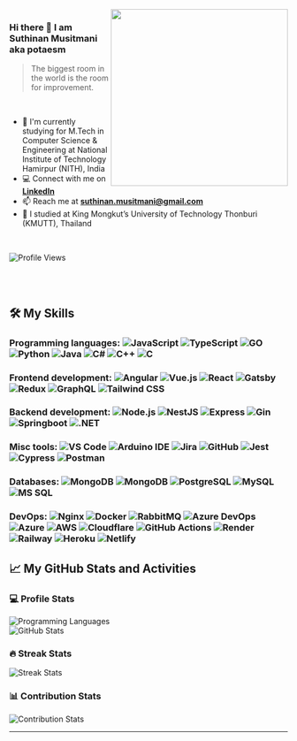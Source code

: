 <object data="" type="">
 <picture>
   <source media="(min-width:150px)" srcset="https://spotify-github-profile.vercel.app/api/view?uid=7cf2qh88c1fwcsu07r6bmub2t&cover_image=true&theme=default&show_offline=false&background_color=121212&interchange=true&bar_color=53b14f&bar_color_cover=true" />
   <img align="right" height="320px" alt="" src="" />
 </picture>
</object>

[//]: # (<img align="right" height="270px" alt="guy" width="350" src="https://i.pinimg.com/originals/e4/26/70/e426702edf874b181aced1e2fa5c6cde.gif" />)
 
### Hi there 👋 I am Suthinan Musitmani aka potaesm

> The biggest room in the world is the room for improvement.

<br/>

- 🌱 I'm currently studying for M.Tech in Computer Science & Engineering at National Institute of Technology Hamirpur (NITH), India
- :computer: Connect with me on **[LinkedIn](https://www.linkedin.com/in/suthinan-musitmani)**
- 📫 Reach me at **suthinan.musitmani@gmail.com**
- 📝 I studied at King Mongkut’s University of Technology Thonburi (KMUTT), Thailand

<br/>

![Profile Views](https://komarev.com/ghpvc/?username=potaesm&style=flat-square)

<br/><br/>

## 🛠️ My Skills
### Programming languages:&nbsp;![JavaScript](https://img.shields.io/badge/-JavaScript-05122A?&logo=JavaScript)&nbsp;![TypeScript](https://img.shields.io/badge/-TypeScript-05122A?&logo=TypeScript&logoColor=007ACC)&nbsp;![GO](https://img.shields.io/badge/-GO-05122A?&logo=Go)&nbsp;![Python](https://img.shields.io/badge/-Python-05122A?&logo=Python)&nbsp;![Java](https://img.shields.io/badge/-Java-05122A?&logo=openjdk)&nbsp;![C#](https://img.shields.io/badge/-C%23-05122A?&logo=c-sharp)&nbsp;![C++](https://img.shields.io/badge/-C%2B%2B-05122A?&logo=c%2B%2B)&nbsp;![C](https://img.shields.io/badge/-C-05122A?&logo=c)

### Frontend development:&nbsp;![Angular](https://img.shields.io/badge/-Angular-05122A?&logo=Angular)&nbsp;![Vue.js](https://img.shields.io/badge/-Vue.js-05122A?&logo=vue.js)&nbsp;![React](https://img.shields.io/badge/-React-05122A?&logo=React)&nbsp;![Gatsby](https://img.shields.io/badge/-Gatsby-05122A?&logo=Gatsby)&nbsp;![Redux](https://img.shields.io/badge/-Redux-05122A?&logo=Redux)&nbsp;![GraphQL](https://img.shields.io/badge/-GraphQL-05122A?&logo=GraphQL)&nbsp;![Tailwind CSS](https://img.shields.io/badge/-Tailwind%20CSS-05122A?&logo=tailwind-css)

### Backend development:&nbsp;![Node.js](https://img.shields.io/badge/-Node.js-05122A?&logo=Node.js)&nbsp;![NestJS](https://img.shields.io/badge/-NestJS-05122A?&logo=NestJS)&nbsp;![Express](https://img.shields.io/badge/-Express-05122A?&logo=Express)&nbsp;![Gin](https://img.shields.io/badge/-Gin-05122A?&logo=Go)&nbsp;![Springboot](https://img.shields.io/badge/-Springboot-05122A?&logo=Springboot)&nbsp;![.NET](https://img.shields.io/badge/-.NET-05122A?&logo=dotnet)

### Misc tools:&nbsp;![VS Code](https://img.shields.io/badge/-VS%20Code-05122A?&logo=Visual-Studio-Code)&nbsp;![Arduino IDE](https://img.shields.io/badge/-Arduino%20IDE-05122A?&logo=arduino)&nbsp;![Jira](https://img.shields.io/badge/-Jira-05122A?&logo=Jira)&nbsp;![GitHub](https://img.shields.io/badge/-GitHub-05122A?&logo=GitHub)&nbsp;![Jest](https://img.shields.io/badge/-Jest-05122A?&logo=Jest)&nbsp;![Cypress](https://img.shields.io/badge/-Cypress-05122A?&logo=Cypress)&nbsp;![Postman](https://img.shields.io/badge/-Postman-05122A?&logo=Postman)

### Databases:&nbsp;![MongoDB](https://img.shields.io/badge/-Firebase-05122A?&logo=google-cloud)&nbsp;![MongoDB](https://img.shields.io/badge/-MongoDB-05122A?&logo=MongoDB)&nbsp;![PostgreSQL](https://img.shields.io/badge/-PostgreSQL-05122A?&logo=PostgreSQL)&nbsp;![MySQL](https://img.shields.io/badge/-MySQL-05122A?&logo=MySQL)&nbsp;![MS SQL](https://img.shields.io/badge/-MS%20SQL-05122A?&logo=microsoft-sql-server)

### DevOps:&nbsp;![Nginx](https://img.shields.io/badge/-Nginx-05122A?&logo=Nginx)&nbsp;![Docker](https://img.shields.io/badge/-Docker-05122A?&logo=Docker)&nbsp;![RabbitMQ](https://img.shields.io/badge/-RabbitMQ-05122A?&logo=rabbitmq)&nbsp;![Azure DevOps](https://img.shields.io/badge/-Azure%20DevOps-05122A?&logo=azure-devops)&nbsp;![Azure](https://img.shields.io/badge/-Azure-05122A?&logo=microsoft-azure)&nbsp;![AWS](https://img.shields.io/badge/-AWS-05122A?&logo=amazonaws)&nbsp;![Cloudflare](https://img.shields.io/badge/-Cloudflare-05122A?&logo=Cloudflare)&nbsp;![GitHub Actions](https://img.shields.io/badge/-GitHub%20Actions-05122A?&logo=GitHub)&nbsp;![Render](https://img.shields.io/badge/-Render-05122A?&logo=Render)&nbsp;![Railway](https://img.shields.io/badge/-Railway-05122A?&logo=Railway)&nbsp;![Heroku](https://img.shields.io/badge/-Heroku-05122A?&logo=Heroku)&nbsp;![Netlify](https://img.shields.io/badge/-Netlify-05122A?&logo=netlify)

## 📈 My GitHub Stats and Activities
### 💻 Profile Stats
![Programming Languages](https://github-readme-stats-eight-theta.vercel.app/api/top-langs/?username=potaesm&layout=compact&langs_count=10&theme=algolia)
<br/>
![GitHub Stats](https://github-readme-stats-eight-theta.vercel.app/api?username=potaesm&show_icons=true&theme=algolia&include_all_commits=true&count_private=true)


### 🔥 Streak Stats
![Streak Stats](https://github-readme-streak-stats.herokuapp.com/?user=potaesm&theme=tokyonight)

### 📊 Contribution Stats
![Contribution Stats](https://github-readme-activity-graph.cyclic.app/graph/?username=potaesm&bg_color=1A1A28&color=00C1AF&line=6A9EFF&point=FFFFFF&hide_border=true)

------
